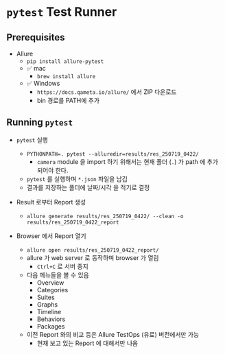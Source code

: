# `pytest` Test Runner

## Prerequisites

- Allure
  - `pip install allure-pytest`
  - ✅ mac
    - `brew install allure`
  - ✅ Windows
    - `https://docs.qameta.io/allure/` 에서 ZIP 다운로드
    - bin 경로를 PATH에 추가

## Running `pytest`
- `pytest` 실행

  - `PYTHONPATH=. pytest --alluredir=results/res_250719_0422/`
    - `camera` module 을 import 하기 위해서는 현재 폴더 (`.`) 가 path 에 추가되어야 한다.
  - `pytest` 를 실행하며 `*.json` 파일을 남김
  - 결과를 저장하는 폴더에 날짜/시각 을 적기로 결정
- Result 로부터 Report 생성
  - `allure generate results/res_250719_0422/ --clean -o results/res_250719_0422_report`
- Browser 에서 Report 열기
  - `allure open results/res_250719_0422_report/`
  - allure 가 web server 로 동작하며 browser 가 열림
    - `Ctrl+C` 로 서버 중지
  - 다음 메뉴들을 볼 수 있음
    - Overview
    - Categories
    - Suites
    - Graphs
    - Timeline
    - Behaviors
    - Packages
  - 이전 Report 와의 비교 등은 Allure TestOps (유료) 버전에서만 가능
    - 현재 보고 있는 Report 에 대해서만 나옴
